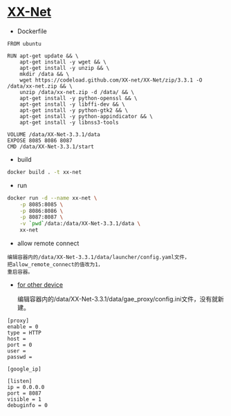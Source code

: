 # [XX-Net](https://github.com/XX-net/XX-Net/wiki "wiki")

- Dockerfile

```
FROM ubuntu

RUN apt-get update && \
	apt-get install -y wget && \
	apt-get install -y unzip && \
	mkdir /data && \
	wget https://codeload.github.com/XX-net/XX-Net/zip/3.3.1 -O /data/xx-net.zip && \
	unzip /data/xx-net.zip -d /data/ && \
	apt-get install -y python-openssl && \
	apt-get install -y libffi-dev && \
	apt-get install -y python-gtk2 && \
	apt-get install -y python-appindicator && \
	apt-get install -y libnss3-tools

VOLUME /data/XX-Net-3.3.1/data
EXPOSE 8085 8086 8087
CMD /data/XX-Net-3.3.1/start
```

- build

```sh
docker build . -t xx-net
```

- run

```sh
docker run -d --name xx-net \
    -p 8085:8085 \
    -p 8086:8086 \
    -p 8087:8087 \
    -v `pwd`/data:/data/XX-Net-3.3.1/data \
    xx-net
```

- allow remote connect

```
编辑容器内的/data/XX-Net-3.3.1/data/launcher/config.yaml文件，
把allow_remote_connect的值改为1，
重启容器。
```

- [for other device](https://github.com/XX-net/XX-Net/wiki/%E4%B8%BA%E5%85%B6%E4%BB%96%E8%AE%BE%E5%A4%87%E6%8F%90%E4%BE%9B%E4%BB%A3%E7%90%86%E6%9C%8D%E5%8A%A1 "docs")

    编辑容器内的/data/XX-Net-3.3.1/data/gae_proxy/config.ini文件，没有就新建。

```
[proxy]
enable = 0
type = HTTP
host =
port = 0
user =
passwd =

[google_ip]

[listen]
ip = 0.0.0.0
port = 8087
visible = 1
debuginfo = 0
```